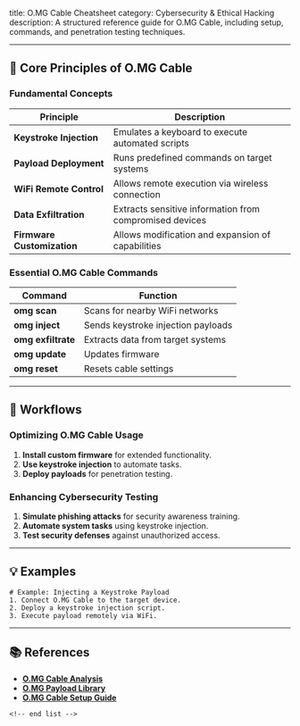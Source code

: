 title: O.MG Cable Cheatsheet
category: Cybersecurity & Ethical Hacking
description: A structured reference guide for O.MG Cable, including setup, commands, and penetration testing techniques.

---

## 🔧 **Core Principles of O.MG Cable**

### **Fundamental Concepts**

| Principle                        | Description                                             |
| -------------------------------- | ------------------------------------------------------- |
| **Keystroke Injection**    | Emulates a keyboard to execute automated scripts        |
| **Payload Deployment**     | Runs predefined commands on target systems              |
| **WiFi Remote Control**    | Allows remote execution via wireless connection         |
| **Data Exfiltration**      | Extracts sensitive information from compromised devices |
| **Firmware Customization** | Allows modification and expansion of capabilities       |

### **Essential O.MG Cable Commands**

| Command                  | Function                           |
| ------------------------ | ---------------------------------- |
| **omg scan**       | Scans for nearby WiFi networks     |
| **omg inject**     | Sends keystroke injection payloads |
| **omg exfiltrate** | Extracts data from target systems  |
| **omg update**     | Updates firmware                   |
| **omg reset**      | Resets cable settings              |

---

## 🔄 **Workflows**

### **Optimizing O.MG Cable Usage**

1. **Install custom firmware** for extended functionality.
2. **Use keystroke injection** to automate tasks.
3. **Deploy payloads** for penetration testing.

### **Enhancing Cybersecurity Testing**

1. **Simulate phishing attacks** for security awareness training.
2. **Automate system tasks** using keystroke injection.
3. **Test security defenses** against unauthorized access.

---

## 💡 **Examples**

```plaintext
# Example: Injecting a Keystroke Payload
1. Connect O.MG Cable to the target device.  
2. Deploy a keystroke injection script.  
3. Execute payload remotely via WiFi.  
```

---

## 📚 **References**

- **[O.MG Cable Analysis](https://www.techanarchy.net/analysing-an-o-mg-cable/)**
- **[O.MG Payload Library](https://github.com/hak5/omg-payloads)**
- **[O.MG Cable Setup Guide](https://www.techanarchy.net/analysing-an-o-mg-cable/)**

```
<!-- end list -->
```